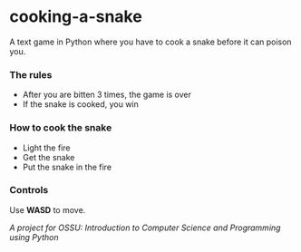 # cooking-a-snake

A text game in Python where you have to cook a snake before it can poison you. 

### The rules ###

- After you are bitten 3 times, the game is over
- If the snake is cooked, you win

### How to cook the snake ###

- Light the fire
- Get the snake
- Put the snake in the fire

### Controls ###

Use **WASD** to move.
  
*A project for OSSU: Introduction to Computer Science and Programming using Python*

